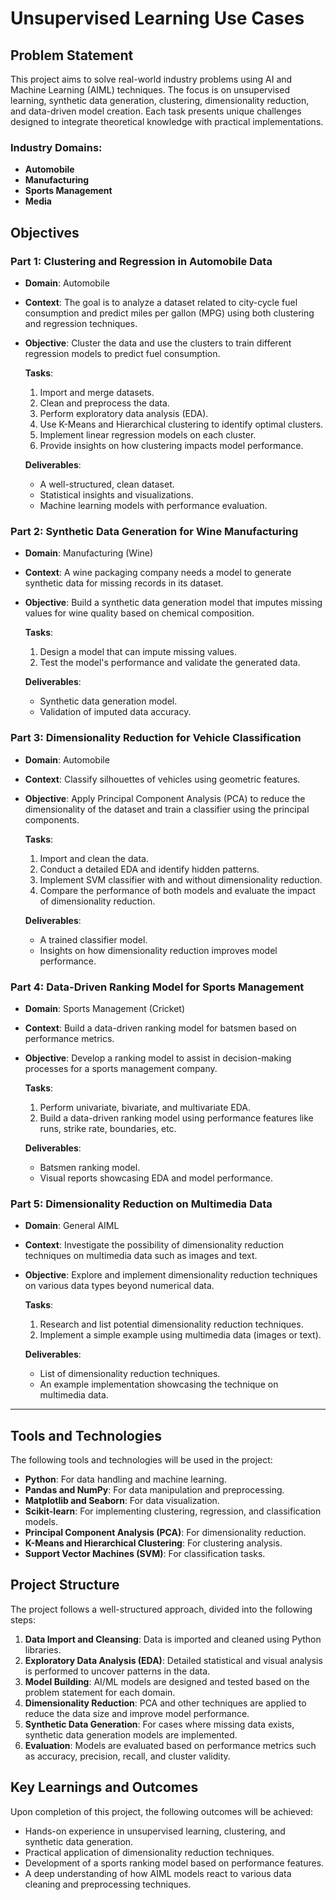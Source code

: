 
# Unsupervised Learning Use Cases

## Problem Statement

This project aims to solve real-world industry problems using AI and Machine Learning (AIML) techniques. The focus is on unsupervised learning, synthetic data generation, clustering, dimensionality reduction, and data-driven model creation. Each task presents unique challenges designed to integrate theoretical knowledge with practical implementations.

### Industry Domains:
- **Automobile**
- **Manufacturing**
- **Sports Management**
- **Media**

## Objectives

### Part 1: Clustering and Regression in Automobile Data
- **Domain**: Automobile
- **Context**: The goal is to analyze a dataset related to city-cycle fuel consumption and predict miles per gallon (MPG) using both clustering and regression techniques.
- **Objective**: Cluster the data and use the clusters to train different regression models to predict fuel consumption.
  
  **Tasks**:
  1. Import and merge datasets.
  2. Clean and preprocess the data.
  3. Perform exploratory data analysis (EDA).
  4. Use K-Means and Hierarchical clustering to identify optimal clusters.
  5. Implement linear regression models on each cluster.
  6. Provide insights on how clustering impacts model performance.
  
  **Deliverables**:
  - A well-structured, clean dataset.
  - Statistical insights and visualizations.
  - Machine learning models with performance evaluation.

### Part 2: Synthetic Data Generation for Wine Manufacturing
- **Domain**: Manufacturing (Wine)
- **Context**: A wine packaging company needs a model to generate synthetic data for missing records in its dataset.
- **Objective**: Build a synthetic data generation model that imputes missing values for wine quality based on chemical composition.
  
  **Tasks**:
  1. Design a model that can impute missing values.
  2. Test the model's performance and validate the generated data.
  
  **Deliverables**:
  - Synthetic data generation model.
  - Validation of imputed data accuracy.

### Part 3: Dimensionality Reduction for Vehicle Classification
- **Domain**: Automobile
- **Context**: Classify silhouettes of vehicles using geometric features.
- **Objective**: Apply Principal Component Analysis (PCA) to reduce the dimensionality of the dataset and train a classifier using the principal components.
  
  **Tasks**:
  1. Import and clean the data.
  2. Conduct a detailed EDA and identify hidden patterns.
  3. Implement SVM classifier with and without dimensionality reduction.
  4. Compare the performance of both models and evaluate the impact of dimensionality reduction.
  
  **Deliverables**:
  - A trained classifier model.
  - Insights on how dimensionality reduction improves model performance.

### Part 4: Data-Driven Ranking Model for Sports Management
- **Domain**: Sports Management (Cricket)
- **Context**: Build a data-driven ranking model for batsmen based on performance metrics.
- **Objective**: Develop a ranking model to assist in decision-making processes for a sports management company.
  
  **Tasks**:
  1. Perform univariate, bivariate, and multivariate EDA.
  2. Build a data-driven ranking model using performance features like runs, strike rate, boundaries, etc.
  
  **Deliverables**:
  - Batsmen ranking model.
  - Visual reports showcasing EDA and model performance.

### Part 5: Dimensionality Reduction on Multimedia Data
- **Domain**: General AIML
- **Context**: Investigate the possibility of dimensionality reduction techniques on multimedia data such as images and text.
- **Objective**: Explore and implement dimensionality reduction techniques on various data types beyond numerical data.
  
  **Tasks**:
  1. Research and list potential dimensionality reduction techniques.
  2. Implement a simple example using multimedia data (images or text).
  
  **Deliverables**:
  - List of dimensionality reduction techniques.
  - An example implementation showcasing the technique on multimedia data.

---

## Tools and Technologies

The following tools and technologies will be used in the project:

- **Python**: For data handling and machine learning.
- **Pandas and NumPy**: For data manipulation and preprocessing.
- **Matplotlib and Seaborn**: For data visualization.
- **Scikit-learn**: For implementing clustering, regression, and classification models.
- **Principal Component Analysis (PCA)**: For dimensionality reduction.
- **K-Means and Hierarchical Clustering**: For clustering analysis.
- **Support Vector Machines (SVM)**: For classification tasks.

## Project Structure

The project follows a well-structured approach, divided into the following steps:

1. **Data Import and Cleansing**: Data is imported and cleaned using Python libraries.
2. **Exploratory Data Analysis (EDA)**: Detailed statistical and visual analysis is performed to uncover patterns in the data.
3. **Model Building**: AI/ML models are designed and tested based on the problem statement for each domain.
4. **Dimensionality Reduction**: PCA and other techniques are applied to reduce the data size and improve model performance.
5. **Synthetic Data Generation**: For cases where missing data exists, synthetic data generation models are implemented.
6. **Evaluation**: Models are evaluated based on performance metrics such as accuracy, precision, recall, and cluster validity.

## Key Learnings and Outcomes

Upon completion of this project, the following outcomes will be achieved:
- Hands-on experience in unsupervised learning, clustering, and synthetic data generation.
- Practical application of dimensionality reduction techniques.
- Development of a sports ranking model based on performance features.
- A deep understanding of how AIML models react to various data cleaning and preprocessing techniques.



